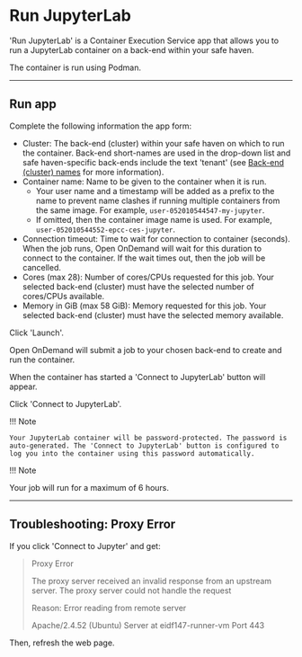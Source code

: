 # Run JupyterLab

'Run JupyterLab' is a Container Execution Service app that allows you to run a JupyterLab container on a back-end within your safe haven.

The container is run using Podman.

---

## Run app

Complete the following information the app form:

* Cluster: The back-end (cluster) within your safe haven on which to run the container. Back-end short-names are used in the drop-down list and safe haven-specific back-ends include the text 'tenant' (see [Back-end (cluster) names](../jobs.md#back-end-cluster-names) for more information).
* Container name: Name to be given to the container when it is run.
    - Your user name and a timestamp will be added as a prefix to the name to prevent name clashes if running multiple containers from the same image. For example, `user-052010544547-my-jupyter`.
    - If omitted, then the container image name is used. For example, `user-052010544552-epcc-ces-jupyter`.
* Connection timeout: Time to wait for connection to container (seconds). When the job runs, Open OnDemand will wait for this duration to connect to the container. If the wait times out, then the job will be cancelled.
* Cores (max 28): Number of cores/CPUs requested for this job. Your selected back-end (cluster) must have the selected number of cores/CPUs available.
* Memory in GiB (max 58 GiB): Memory requested for this job. Your selected back-end (cluster) must have the selected memory available.

Click 'Launch'.

Open OnDemand will submit a job to your chosen back-end to create and run the container.

When the container has started a 'Connect to JupyterLab' button will appear.

Click 'Connect to JupyterLab'.

!!! Note

    Your JupyterLab container will be password-protected. The password is auto-generated. The 'Connect to JupyterLab' button is configured to log you into the container using this password automatically.

!!! Note

   Your job will run for a maximum of 6 hours.

---

## Troubleshooting: Proxy Error

If you click 'Connect to Jupyter' and get:

> Proxy Error
>
> The proxy server received an invalid response from an upstream server.
> The proxy server could not handle the request
>
> Reason: Error reading from remote server
>
> Apache/2.4.52 (Ubuntu) Server at eidf147-runner-vm Port 443

Then, refresh the web page.
